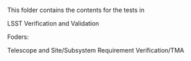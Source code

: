 This folder contains the contents for the tests in

LSST Verification and Validation

Foders:

Telescope and Site/Subsystem Requirement Verification/TMA



